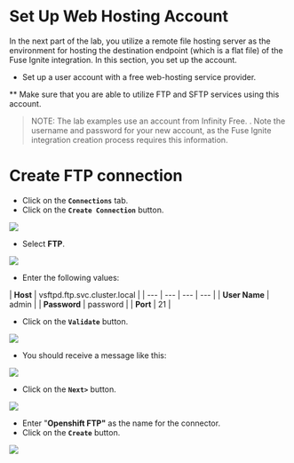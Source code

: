 # Set Up Web Hosting Account

In the next part of the lab, you utilize a remote file hosting server as the environment for hosting the destination endpoint (which is a flat file) of the Fuse Ignite integration. In this section, you set up the account.

* Set up a user account with a free web-hosting service provider.

** Make sure that you are able to utilize FTP and SFTP services using this account.

> NOTE: The lab examples use an account from Infinity Free. . Note the username and password for your new account, as the Fuse Ignite integration creation process requires this information.


# Create FTP connection



* Click on the **`Connections`** tab.
* Click on the **`Create Connection`** button.

![](../.gitbook/assets/image%20%2825%29.png)

* Select **FTP**.

![](../.gitbook/assets/image%20%28119%29.png)

* Enter the following values:

| **Host** | vsftpd.ftp.svc.cluster.local |
| --- | --- | --- | --- |
| **User Name** | admin |
| **Password** | password |
| **Port** | 21 |

* Click on the **`Validate`** button.



![](../.gitbook/assets/image%20%28154%29.png)

* You should receive a message like this:

![](../.gitbook/assets/image%20%2842%29.png)

* Click on the **`Next>`** button.

![](../.gitbook/assets/image%20%28147%29.png)

* Enter "**Openshift FTP"** as the name for the connector.
* Click on the **`Create`** button.

![](../.gitbook/assets/image%20%28149%29.png)



